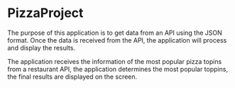 # PizzaProject
The purpose of this application is to get data from an API using the JSON format. 
Once the data is received from the API, the application will process and display 
the results. 

The application receives the information of the most popular pizza topins from 
a restaurant API, the application determines the most popular toppins, 
the final results are displayed on the screen. 
